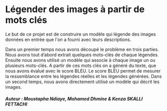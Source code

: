 # Légender des images à partir de mots clés

Le but de ce projet est de construire un modèle qui légende des images données en entrée que l'on a fourni avec leurs descriptions.

Dans un premier temps nous avons découpé le problème en trois parties. Nous avons tout d’abord extrait quelques mots-clés de chaque légendes. Ensuite nous avons utilisé un modèle qui associe à chaque image un ou plusieurs mots-clés.
A partir de ces mots clés on a généré du texte, que nous avons évalué avec le score BLEU. Le score BLEU permet de mesurer la ressemblance entre les légendes réelles et les légendes générées. Dans un second temps, nous avons directement utilisé un modèle qui décrit les images.

##### Auteur : Moustapha Ndiaye, Mohamed Dhmine & Kenza SKALLI FETTACHI
